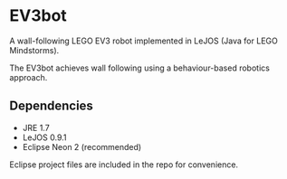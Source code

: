 # EV3bot
A wall-following LEGO EV3 robot implemented in LeJOS (Java for LEGO Mindstorms).

The EV3bot achieves wall following using a behaviour-based robotics approach.

## Dependencies
* JRE 1.7
* LeJOS 0.9.1
* Eclipse Neon 2 (recommended)

Eclipse project files are included in the repo for convenience.
